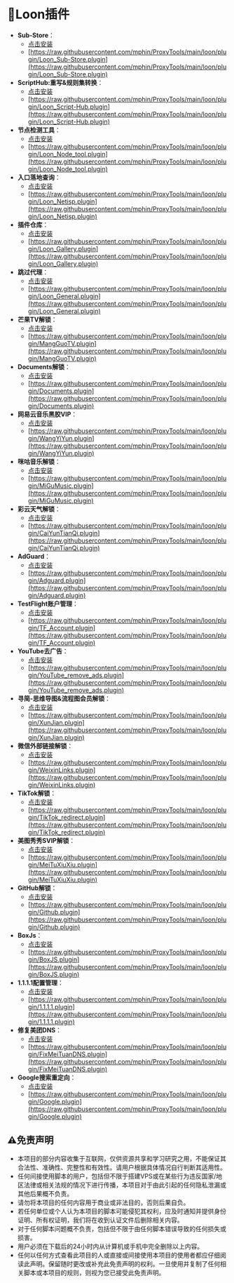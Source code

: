 # 🎈Loon插件
- **Sub-Store**：
  - [点击安装](https://www.nsloon.com/openloon/import?plugin=https://raw.githubusercontent.com/mphin/ProxyTools/main/loon/plugin/Loon_Sub-Store.plugin)
  - [https://raw.githubusercontent.com/mphin/ProxyTools/main/loon/plugin/Loon_Sub-Store.plugin](https://raw.githubusercontent.com/mphin/ProxyTools/main/loon/plugin/Loon_Sub-Store.plugin)
- **ScriptHub:重写&规则集转换**：
  - [点击安装](https://www.nsloon.com/openloon/import?plugin=https://raw.githubusercontent.com/mphin/ProxyTools/main/loon/plugin/Loon_Script-Hub.plugin)
  - [https://raw.githubusercontent.com/mphin/ProxyTools/main/loon/plugin/Loon_Script-Hub.plugin](https://raw.githubusercontent.com/mphin/ProxyTools/main/loon/plugin/Loon_Script-Hub.plugin)
- **节点检测工具**：
  - [点击安装](https://www.nsloon.com/openloon/import?plugin=https://raw.githubusercontent.com/mphin/ProxyTools/main/loon/plugin/Loon_Node_tool.plugin)
  - [https://raw.githubusercontent.com/mphin/ProxyTools/main/loon/plugin/Loon_Node_tool.plugin](https://raw.githubusercontent.com/mphin/ProxyTools/main/loon/plugin/Loon_Node_tool.plugin)
- **入口落地查询**：
  - [点击安装](https://www.nsloon.com/openloon/import?plugin=https://raw.githubusercontent.com/mphin/ProxyTools/main/loon/plugin/Loon_Netisp.plugin)
  - [https://raw.githubusercontent.com/mphin/ProxyTools/main/loon/plugin/Loon_Netisp.plugin](https://raw.githubusercontent.com/mphin/ProxyTools/main/loon/plugin/Loon_Netisp.plugin)
- **插件仓库**：
  - [点击安装](https://www.nsloon.com/openloon/import?plugin=https://raw.githubusercontent.com/mphin/ProxyTools/main/loon/plugin/Loon_Gallery.plugin)
  - [https://raw.githubusercontent.com/mphin/ProxyTools/main/loon/plugin/Loon_Gallery.plugin](https://raw.githubusercontent.com/mphin/ProxyTools/main/loon/plugin/Loon_Gallery.plugin)
- **跳过代理**：
  - [点击安装](https://www.nsloon.com/openloon/import?plugin=https://raw.githubusercontent.com/mphin/ProxyTools/main/loon/plugin/Loon_General.plugin)
  - [https://raw.githubusercontent.com/mphin/ProxyTools/main/loon/plugin/Loon_General.plugin](https://raw.githubusercontent.com/mphin/ProxyTools/main/loon/plugin/Loon_General.plugin)
- **芒果TV解锁**：
  - [点击安装](https://www.nsloon.com/openloon/import?plugin=https://raw.githubusercontent.com/mphin/ProxyTools/main/loon/plugin/MangGuoTV.plugin)
  - [https://raw.githubusercontent.com/mphin/ProxyTools/main/loon/plugin/MangGuoTV.plugin](https://raw.githubusercontent.com/mphin/ProxyTools/main/loon/plugin/MangGuoTV.plugin)
- **Documents解锁**：
  - [点击安装](https://www.nsloon.com/openloon/import?plugin=https://raw.githubusercontent.com/mphin/ProxyTools/main/loon/plugin/Documents.plugin)
  - [https://raw.githubusercontent.com/mphin/ProxyTools/main/loon/plugin/Documents.plugin](https://raw.githubusercontent.com/mphin/ProxyTools/main/loon/plugin/Documents.plugin)
- **网易云音乐黑胶VIP**：
  - [点击安装](https://www.nsloon.com/openloon/import?plugin=https://raw.githubusercontent.com/mphin/ProxyTools/main/loon/plugin/WangYiYun.plugin)
  - [https://raw.githubusercontent.com/mphin/ProxyTools/main/loon/plugin/WangYiYun.plugin](https://raw.githubusercontent.com/mphin/ProxyTools/main/loon/plugin/WangYiYun.plugin)
- **咪咕音乐解锁**：
  - [点击安装](https://www.nsloon.com/openloon/import?plugin=https://raw.githubusercontent.com/mphin/ProxyTools/main/loon/plugin/MiGuMusic.plugin)
  - [https://raw.githubusercontent.com/mphin/ProxyTools/main/loon/plugin/MiGuMusic.plugin](https://raw.githubusercontent.com/mphin/ProxyTools/main/loon/plugin/MiGuMusic.plugin)
- **彩云天气解锁**：
  - [点击安装](https://www.nsloon.com/openloon/import?plugin=https://raw.githubusercontent.com/mphin/ProxyTools/main/loon/plugin/CaiYunTianQi.plugin)
  - [https://raw.githubusercontent.com/mphin/ProxyTools/main/loon/plugin/CaiYunTianQi.plugin](https://raw.githubusercontent.com/mphin/ProxyTools/main/loon/plugin/CaiYunTianQi.plugin)
- **AdGuard**：
  - [点击安装](https://www.nsloon.com/openloon/import?plugin=https://raw.githubusercontent.com/mphin/ProxyTools/main/loon/plugin/Adguard.plugin)
  - [https://raw.githubusercontent.com/mphin/ProxyTools/main/loon/plugin/Adguard.plugin](https://raw.githubusercontent.com/mphin/ProxyTools/main/loon/plugin/Adguard.plugin)
- **TestFlight账户管理**：
  - [点击安装](https://www.nsloon.com/openloon/import?plugin=https://raw.githubusercontent.com/mphin/ProxyTools/main/loon/plugin/TF_Account.plugin)
  - [https://raw.githubusercontent.com/mphin/ProxyTools/main/loon/plugin/TF_Account.plugin](https://raw.githubusercontent.com/mphin/ProxyTools/main/loon/plugin/TF_Account.plugin)
- **YouTube去广告**：
  - [点击安装](https://www.nsloon.com/openloon/import?plugin=https://raw.githubusercontent.com/mphin/ProxyTools/main/loon/plugin/YouTube_remove_ads.plugin)
  - [https://raw.githubusercontent.com/mphin/ProxyTools/main/loon/plugin/YouTube_remove_ads.plugin](https://raw.githubusercontent.com/mphin/ProxyTools/main/loon/plugin/YouTube_remove_ads.plugin)
- **寻简-思维导图&流程图会员解锁**：
  - [点击安装](https://www.nsloon.com/openloon/import?plugin=https://raw.githubusercontent.com/mphin/ProxyTools/main/loon/plugin/XunJian.plugin)
  - [https://raw.githubusercontent.com/mphin/ProxyTools/main/loon/plugin/XunJian.plugin](https://raw.githubusercontent.com/mphin/ProxyTools/main/loon/plugin/XunJian.plugin)
- **微信外部链接解锁**：
  - [点击安装](https://www.nsloon.com/openloon/import?plugin=https://raw.githubusercontent.com/mphin/ProxyTools/main/loon/plugin/WeixinLinks.plugin)
  - [https://raw.githubusercontent.com/mphin/ProxyTools/main/loon/plugin/WeixinLinks.plugin](https://raw.githubusercontent.com/mphin/ProxyTools/main/loon/plugin/WeixinLinks.plugin)
- **TikTok解锁**：
  - [点击安装](https://www.nsloon.com/openloon/import?plugin=https://raw.githubusercontent.com/mphin/ProxyTools/main/loon/plugin/TikTok_redirect.plugin)
  - [https://raw.githubusercontent.com/mphin/ProxyTools/main/loon/plugin/TikTok_redirect.plugin](https://raw.githubusercontent.com/mphin/ProxyTools/main/loon/plugin/TikTok_redirect.plugin)
- **美图秀秀SVIP解锁**：
  - [点击安装](https://www.nsloon.com/openloon/import?plugin=https://raw.githubusercontent.com/mphin/ProxyTools/main/loon/plugin/MeiTuXiuXiu.plugin)
  - [https://raw.githubusercontent.com/mphin/ProxyTools/main/loon/plugin/MeiTuXiuXiu.plugin](https://raw.githubusercontent.com/mphin/ProxyTools/main/loon/plugin/MeiTuXiuXiu.plugin)
- **GitHub解锁**：
  - [点击安装](https://www.nsloon.com/openloon/import?plugin=https://raw.githubusercontent.com/mphin/ProxyTools/main/loon/plugin/Github.plugin)
  - [https://raw.githubusercontent.com/mphin/ProxyTools/main/loon/plugin/Github.plugin](https://raw.githubusercontent.com/mphin/ProxyTools/main/loon/plugin/Github.plugin)
- **BoxJs**：
  - [点击安装](https://www.nsloon.com/openloon/import?plugin=https://raw.githubusercontent.com/mphin/ProxyTools/main/loon/plugin/BoxJS.plugin)
  - [https://raw.githubusercontent.com/mphin/ProxyTools/main/loon/plugin/BoxJS.plugin](https://raw.githubusercontent.com/mphin/ProxyTools/main/loon/plugin/BoxJS.plugin)
- **1.1.1.1配置管理**：
  - [点击安装](https://www.nsloon.com/openloon/import?plugin=https://raw.githubusercontent.com/mphin/ProxyTools/main/loon/plugin/1.1.1.1.plugin)
  - [https://raw.githubusercontent.com/mphin/ProxyTools/main/loon/plugin/1.1.1.1.plugin](https://raw.githubusercontent.com/mphin/ProxyTools/main/loon/plugin/1.1.1.1.plugin)
- **修复美团DNS**：
  - [点击安装](https://www.nsloon.com/openloon/import?plugin=https://raw.githubusercontent.com/mphin/ProxyTools/main/loon/plugin/FixMeiTuanDNS.plugin)
  - [https://raw.githubusercontent.com/mphin/ProxyTools/main/loon/plugin/FixMeiTuanDNS.plugin](https://raw.githubusercontent.com/mphin/ProxyTools/main/loon/plugin/FixMeiTuanDNS.plugin)
- **Google搜索重定向**：
  - [点击安装](https://www.nsloon.com/openloon/import?plugin=https://raw.githubusercontent.com/mphin/ProxyTools/main/loon/plugin/Google.plugin)
  - [https://raw.githubusercontent.com/mphin/ProxyTools/main/loon/plugin/Google.plugin](https://raw.githubusercontent.com/mphin/ProxyTools/main/loon/plugin/Google.plugin)
## ⚠️免责声明
- 本项目的部分内容收集于互联网，仅供资源共享和学习研究之用，不能保证其合法性、准确性、完整性和有效性。请用户根据具体情况自行判断其适用性。
- 任何间接使用脚本的用户，包括但不限于搭建VPS或在某些行为违反国家/地区法律或相关法规的情况下进行传播，本项目对于由此引起的任何隐私泄漏或其他后果概不负责。
- 请勿将本项目的任何内容用于商业或非法目的，否则后果自负。
- 若任何单位或个人认为本项目的脚本可能侵犯其权利，应及时通知并提供身份证明、所有权证明，我们将在收到认证文件后删除相关内容。
- 对于任何脚本问题概不负责，包括但不限于由任何脚本错误导致的任何损失或损害。
- 用户必须在下载后的24小时内从计算机或手机中完全删除以上内容。
- 任何以任何方式查看此项目的人或直接或间接使用本项目的使用者都应仔细阅读此声明。保留随时更改或补充此免责声明的权利。一旦使用并复制了任何相关脚本或本项目的规则，则视为您已接受此免责声明。
